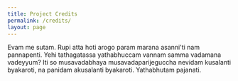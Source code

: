 ```yaml
---
title: Project Credits
permalink: /credits/
layout: page
---
```


Evam me sutam. Rupi atta hoti arogo param marana asanni'ti nam pannapenti. Yehi tathagatassa yathabhuccam vannam samma vadamana vadeyyum? Iti so musavadabhaya musavadaparijeguccha nevidam kusalanti byakaroti, na panidam akusalanti byakaroti. Yathabhutam pajanati.
